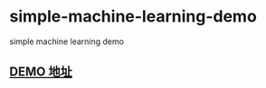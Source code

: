 # simple-machine-learning-demo
simple machine learning demo

## [DEMO 地址](https://lucifier129.github.io/simple-machine-learning-demo/)
